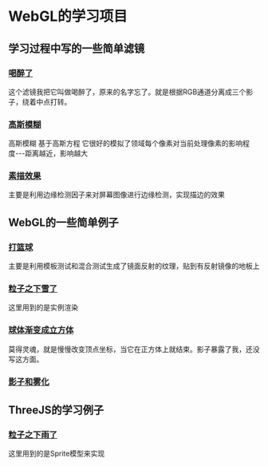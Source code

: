 # WebGL的学习项目
## 学习过程中写的一些简单滤镜
### [喝醉了](https://pinzi123.github.io/learnWebGL/webgl.html)
这个滤镜我把它叫做喝醉了，原来的名字忘了。就是根据RGB通道分离成三个影子，绕着中点打转。
### [高斯模糊](https://pinzi123.github.io/learnWebGL/blur.html)
高斯模糊 基于高斯方程 它很好的模拟了领域每个像素对当前处理像素的影响程度---距离越近，影响越大
### [素描效果](https://pinzi123.github.io/learnWebGL/webgl2.html)
主要是利用边缘检测因子来对屏幕图像进行边缘检测，实现描边的效果
## WebGL的一些简单例子
### [打篮球](https://pinzi123.github.io/learnWebGL/playBall.html)
主要是利用模板测试和混合测试生成了镜面反射的纹理，贴到有反射镜像的地板上
### [粒子之下雪了](https://pinzi123.github.io/learnWebGL/particle.html)
这里用到的是实例渲染
### [球体渐变成立方体](https://pinzi123.github.io/learnWebGL/SphereToCube.html)
莫得灵魂，就是慢慢改变顶点坐标，当它在正方体上就结束。影子暴露了我，还没写这方面。
### [影子和雾化](https://pinzi123.github.io/learnWebGL/shadow.html)
## ThreeJS的学习例子
### [粒子之下雨了](https://pinzi123.github.io/learnWebGL/threejs/rain.html)
这里用到的是Sprite模型来实现